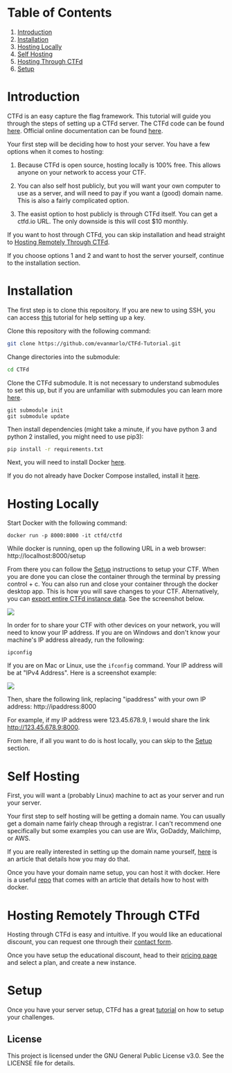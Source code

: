 # Table of Contents
1. [Introduction](#introduction)
2. [Installation](#installation)
3. [Hosting Locally](#hosting-locally)
4. [Self Hosting](#self-hosting)
5. [Hosting Through CTFd](#hosting-remotely-through-ctfd)
6. [Setup](#setup)

# Introduction

CTFd is an easy capture the flag framework. This tutorial will guide you through the steps of setting up a CTFd server. The CTFd code can be found [here](https://github.com/CTFd/CTFd). Official online documentation can be found [here](https://docs.ctfd.io).

Your first step will be deciding how to host your server. You have a few options when it comes to hosting:

1. Because CTFd is open source, hosting locally is 100% free. This allows anyone on your network to access your CTF.

2. You can also self host publicly, but you will want your own computer to use as a server, and will need to pay if you want a (good) domain name. This is also a fairly complicated option.

3. The easist option to host publicly is through CTFd itself. You can get a ctfd.io URL. The only downside is this will cost $10 monthly.

If you want to host through CTFd, you can skip installation and head straight to [Hosting Remotely Through CTFd](#hosting-remotely-through-ctfd).

If you choose options 1 and 2 and want to host the server yourself, continue to the installation section.

# Installation

The first step is to clone this repository. If you are new to using SSH, you can access [this](https://docs.github.com/en/authentication/connecting-to-github-with-ssh/managing-deploy-keys#set-up-deploy-keys) tutorial for help setting up a key.

Clone this repository with the following command:
```sh
git clone https://github.com/evanmarlo/CTFd-Tutorial.git
```
Change directories into the submodule:
```sh
cd CTFd
```
Clone the CTFd submodule. It is not necessary to understand submodules to set this up, but if you are unfamiliar with submodules you can learn more [here](https://git-scm.com/book/en/v2/Git-Tools-Submodules).
```
git submodule init
git submodule update
```
Then install dependencies (might take a minute, if you have python 3 and python 2 installed, you might need to use pip3):
```sh
pip install -r requirements.txt
```

Next, you will need to install Docker [here](https://docs.docker.com/install/).

If you do not already have Docker Compose installed, install it [here](https://docs.docker.com/compose/install/).

# Hosting Locally
Start Docker with the following command:
```
docker run -p 8000:8000 -it ctfd/ctfd
```

While docker is running, open up the following URL in a web browser:
http://localhost:8000/setup

From there you can follow the [Setup](#setup) instructions to setup your CTF. When you are done you can close the container through the terminal by pressing control + c. You can also run and close your container through the docker desktop app. This is how you will save changes to your CTF. Alternatively, you can [export entire CTFd instance data](https://docs.ctfd.io/docs/exports/ctfd-exports). See the screenshot below.

![](screenshot1.png)

In order for to share your CTF with other devices on your network, you will need to know your IP address. If you are on Windows and don't know your machine's IP address already, run the following:
```
ipconfig
```
If you are on Mac or Linux, use the ```ifconfig``` command. Your IP address will be at "IPv4 Address". Here is a screenshot example:

![](screenshot2.png)

Then, share the following link, replacing "ipaddress" with your own IP address: http://ipaddress:8000

For example, if my IP address were 123.45.678.9, I would share the link http://123.45.678.9:8000.

From here, if all you want to do is host locally, you can skip to the [Setup](#setup) section.

# Self Hosting

First, you will want a (probably Linux) machine to act as your server and run your server.

Your first step to self hosting will be getting a domain name. You can usually get a domain name fairly cheap through a registrar. I can't recommend one specifically but some examples you can use are Wix, GoDaddy, Mailchimp, or AWS.

If you are really interested in setting up the domain name yourself, [here](https://blog.technitium.com/2022/06/how-to-self-host-your-own-domain-name.html) is an article that details how you may do that.

Once you have your domain name setup, you can host it with docker. Here is a useful [repo](https://github.com/3Nigma/dsdr-setup) that comes with an article that details how to host with docker.

# Hosting Remotely Through CTFd
Hosting through CTFd is easy and intuitive. If you would like an educational discount, you can request one through their [contact form](https://ctfd.io/contact/).

Once you have setup the educational discount, head to their [pricing page](https://ctfd.io/pricing/) and select a plan, and create a new instance.

# Setup
Once you have your server setup, CTFd has a great [tutorial](https://docs.ctfd.io/tutorials/getting-started/) on how to setup your challenges.
## License

This project is licensed under the GNU General Public License v3.0. See the LICENSE file for details.
